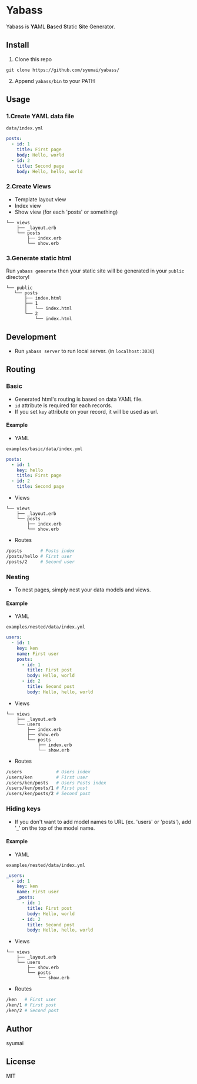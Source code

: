 # Yabass
Yabass is **YA**ML **Ba**sed **S**tatic **S**ite Generator.

## Install
1. Clone this repo

`git clone https://github.com/syumai/yabass/`

2. Append `yabass/bin` to your PATH

## Usage
### 1.Create YAML data file

`data/index.yml`
```yml
posts:
  - id: 1
    title: First page
    body: Hello, world
  - id: 2
    title: Second page
    body: Hello, hello, world
```

### 2.Create Views

* Template layout view
* Index view
* Show view (for each 'posts' or something)

```
└── views
    ├── _layout.erb
	└── posts
		├── index.erb
		└── show.erb
```

### 3.Generate static html

Run `yabass generate` then your static site will be generated in your `public` directory!

```
└── public
   └── posts
       ├── index.html
       ├── 1
       │   └── index.html
       └── 2
           └── index.html
```

## Development

* Run `yabass server` to run local server. (in `localhost:3030`)

## Routing

### Basic

* Generated html's routing is based on data YAML file.
* `id` attribute is required for each records.
* If you set `key` attribute on your record, it will be used as url.

#### Example

* YAML

`examples/basic/data/index.yml`
```yml
posts:
  - id: 1
    key: hello
    title: First page
  - id: 2
    title: Second page
```

* Views

```
└── views
    ├── _layout.erb
	└── posts
		├── index.erb
		└── show.erb
```

* Routes

```sh
/posts       # Posts index
/posts/hello # First user
/posts/2     # Second user
```

### Nesting

* To nest pages, simply nest your data models and views.

#### Example

* YAML

`examples/nested/data/index.yml`
```yml
users:
  - id: 1
    key: ken
    name: First user
    posts:
      - id: 1
        title: First post
        body: Hello, world
      - id: 2
        title: Second post
        body: Hello, hello, world
```

* Views

```
└── views
    ├── _layout.erb
	└── users
		├── index.erb
		├── show.erb
		└── posts
		    ├── index.erb
		    └── show.erb
```

* Routes

```sh
/users             # Users index
/users/ken         # First user
/users/ken/posts   # Users Posts index
/users/ken/posts/1 # First post
/users/ken/posts/2 # Second post
```

### Hiding keys

* If you don't want to add model names to URL (ex. 'users' or 'posts'), add '\_' on the top of the model name.

#### Example

* YAML

`examples/nested/data/index.yml`
```yml
_users:
  - id: 1
    key: ken
    name: First user
    _posts:
      - id: 1
        title: First post
        body: Hello, world
      - id: 2
        title: Second post
        body: Hello, hello, world
```

* Views

```
└── views
    ├── _layout.erb
	└── users
		├── show.erb
		└── posts
		    └── show.erb
```

* Routes

```sh
/ken   # First user
/ken/1 # First post
/ken/2 # Second post 
```


## Author
syumai

## License
MIT


